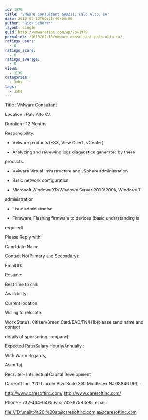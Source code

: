 ```yaml
---
id: 1979
title: 'VMware Consultant &#8211; Palo Alto, CA'
date: 2013-02-13T09:03:46+00:00
author: "Rick Scherer"
layout: single
guid: http://vmwaretips.com/wp/?p=1979
permalink: /2013/02/13/vmware-consultant-palo-alto-ca/
ratings_users:
  - 0
ratings_score:
  - 0
ratings_average:
  - 0
views:
  - 1139
categories:
  - Jobs
tags:
  - Jobs
---
```

Title : VMware Consultant

Location : Palo Alto CA

Duration : 12 Months

Responsibility:

* VMware products (ESX, View Client, vCenter)
  
* Analyzing and reviewing logs diagnostics generated by these
  
products.
  
* VMware Virtual Infrastructure and vSphere administration
  
* Basic network configuration.
  
* Microsoft Windows XP/Windows Server 2003\2008, Windows 7
  
administration
  
* Linux administration
  
* Firmware, Flashing firmware to devices (basic understanding is
  
required)

Please Reply with: 

Candidate Name
  
Contact No(Primary and Secondary):
  
Email ID:
  
Resume:
  
Best time to call:
  
Availability:
  
Current location:
  
Willing to relocate:
  
Work Status: Citizen/Green Card/EAD/TN/H1b(please send name and contact
  
details of sponsoring company):
  
Expected Rate/Salary(Hourly/Annually): 

With Warm Regards,

Asim Taj 

Recruiter- Intellectual Capital Development
  
Caresoft Inc. 220 Lincoln Blvd Suite 300 Middlesex NJ 08846 URL :
  
<http://www.caresoftinc.com/> http://www.caresoftinc.com/
  
Phone &#8211; 732-444-6495 Fax: 732-875-0595, email:
  
<file:///D:\mailto%20:%20at@caresoftinc.com> at@caresoftinc.com